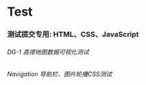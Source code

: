 # Test
### 测试提交专用: HTML、CSS、JavaScript

###### DG-1           高德地图数据可视化测试<br>
###### Navigation     导航栏、图片轮播CSS测试<br>
